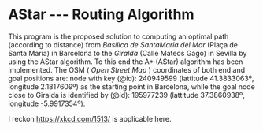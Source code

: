 # AStar --- Routing Algorithm

This program is the proposed solution to 
computing an optimal path (according to distance) from 
_Basílica de SantaMaria del Mar_ (Plaça de Santa Maria) in Barcelona 
to the _Giralda_ (Calle Mateos Gago) in Sevilla by
using the AStar algorithm. 
To this end the A* (AStar) algorithm has been implemented.
The OSM ( _Open Street Map_ ) coordinates of both end and goal positions are:
node with key (@id): 240949599 (lattitude 41.3833063º, longitude 2.1817609º) 
as the starting point in Barcelona,
while the goal node close to Giralda is identified by (@id): 195977239 
(lattitude 37.3860938º, longitude -5.9917354º).

I reckon https://xkcd.com/1513/ is applicable here.
